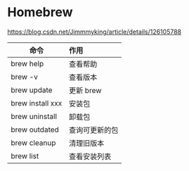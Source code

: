 # Homebrew
https://blog.csdn.net/Jimmmyking/article/details/126105788

| 命令        |      作用      |
| ------------- | :----------- |
| brew help      | 查看帮助 |
| brew -v      | 查看版本 |
| brew update      | 更新 brew |
| brew install xxx      | 安装包 |
| brew uninstall      | 卸载包 |
| brew outdated      | 查询可更新的包 |
| brew cleanup      | 清理旧版本 |
| brew list      | 查看安装列表 |
